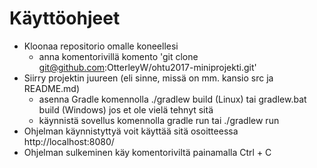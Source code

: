 # Käyttöohjeet

* Kloonaa repositorio omalle koneellesi
  * anna komentorivillä komento 'git clone git@github.com:OtterleyW/ohtu2017-miniprojekti.git'
* Siirry projektin juureen (eli sinne, missä on mm. kansio src ja README.md)
  * asenna Gradle komennolla ./gradlew build (Linux) tai gradlew.bat build (Windows) jos et ole vielä tehnyt sitä
  * käynnistä sovellus komennolla gradle run tai ./gradlew run
* Ohjelman käynnistyttyä voit käyttää sitä osoitteessa http://localhost:8080/
* Ohjelman sulkeminen käy komentoriviltä painamalla Ctrl + C
